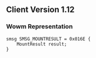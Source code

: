 ## Client Version 1.12

### Wowm Representation
```rust,ignore
smsg SMSG_MOUNTRESULT = 0x016E {
    MountResult result;    
}

```
